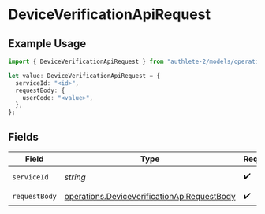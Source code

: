 # DeviceVerificationApiRequest

## Example Usage

```typescript
import { DeviceVerificationApiRequest } from "authlete-2/models/operations";

let value: DeviceVerificationApiRequest = {
  serviceId: "<id>",
  requestBody: {
    userCode: "<value>",
  },
};
```

## Fields

| Field                                                                                                      | Type                                                                                                       | Required                                                                                                   | Description                                                                                                |
| ---------------------------------------------------------------------------------------------------------- | ---------------------------------------------------------------------------------------------------------- | ---------------------------------------------------------------------------------------------------------- | ---------------------------------------------------------------------------------------------------------- |
| `serviceId`                                                                                                | *string*                                                                                                   | :heavy_check_mark:                                                                                         | A service ID.                                                                                              |
| `requestBody`                                                                                              | [operations.DeviceVerificationApiRequestBody](../../models/operations/deviceverificationapirequestbody.md) | :heavy_check_mark:                                                                                         | N/A                                                                                                        |